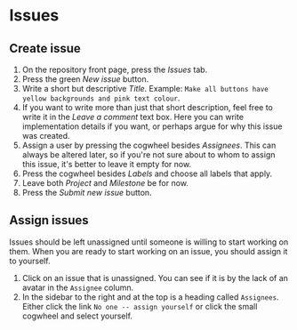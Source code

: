 # Issues

## Create issue
1. On the repository front page, press the *Issues* tab.
1. Press the green *New issue* button.
1. Write a short but descriptive *Title*. Example: `Make all buttons have 
yellow backgrounds and pink text colour`.
1. If you want to write more than just that short description, feel free to 
write it in the *Leave a comment* text box. Here you can write implementation 
details if you want, or perhaps argue for why this issue was created.
1. Assign a user by pressing the cogwheel besides *Assignees*. This can always 
be altered later, so if you're not sure about to whom to assign this issue, 
it's better to leave it empty for now.
1. Press the cogwheel besides *Labels* and choose all labels that apply.
1. Leave both *Project* and *Milestone* be for now.
1. Press the *Submit new issue* button.

## Assign issues
Issues should be left unassigned until someone is willing to start working on 
them. When you are ready to start working on an issue, you should assign it to 
yourself.

1. Click on an issue that is unassigned. You can see if it is by the lack of an 
avatar in the `Assignee` column.
1. In the sidebar to the right and at the top is a heading called `Assignees`. 
Either click the link `No one -- assign yourself` or click the small cogwheel 
and select yourself.
